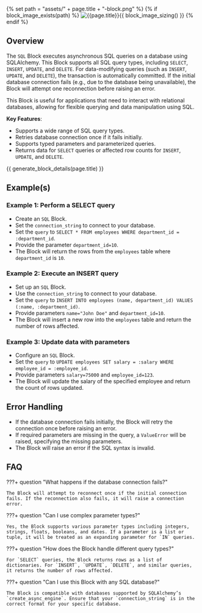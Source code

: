 {% set path = "assets/" + page.title + "-block.png" %}
{% if block_image_exists(path) %}
![{{page.title}}]({{path}}){{ block_image_sizing() }}
{% endif %}

## Overview
The `SQL` Block executes asynchronous SQL queries on a database using SQLAlchemy. This Block supports all SQL query types, including `SELECT`, `INSERT`, `UPDATE`, and `DELETE`. For data-modifying queries (such as `INSERT`, `UPDATE`, and `DELETE`), the transaction is automatically committed. If the initial database connection fails (e.g., due to the database being unavailable), the Block will attempt one reconnection before raising an error.

This Block is useful for applications that need to interact with relational databases, allowing for flexible querying and data manipulation using SQL.

**Key Features**:

- Supports a wide range of SQL query types.
- Retries database connection once if it fails initially.
- Supports typed parameters and parameterized queries.
- Returns data for `SELECT` queries or affected row counts for `INSERT`, `UPDATE`, and `DELETE`.

{{ generate_block_details(page.title) }}

## Example(s)

### Example 1: Perform a SELECT query
- Create an `SQL` Block.
- Set the `connection_string` to connect to your database.
- Set the `query` to `SELECT * FROM employees WHERE department_id = :department_id`.
- Provide the parameter `department_id=10`.
- The Block will return the rows from the `employees` table where `department_id` is `10`.

### Example 2: Execute an INSERT query
- Set up an `SQL` Block.
- Use the `connection_string` to connect to your database.
- Set the `query` to `INSERT INTO employees (name, department_id) VALUES (:name, :department_id)`.
- Provide parameters `name="John Doe"` and `department_id=10`.
- The Block will insert a new row into the `employees` table and return the number of rows affected.

### Example 3: Update data with parameters
- Configure an `SQL` Block.
- Set the `query` to `UPDATE employees SET salary = :salary WHERE employee_id = :employee_id`.
- Provide parameters `salary=75000` and `employee_id=123`.
- The Block will update the salary of the specified employee and return the count of rows updated.

## Error Handling
- If the database connection fails initially, the Block will retry the connection once before raising an error.
- If required parameters are missing in the query, a `ValueError` will be raised, specifying the missing parameters.
- The Block will raise an error if the SQL syntax is invalid.

## FAQ

???+ question "What happens if the database connection fails?"

    The Block will attempt to reconnect once if the initial connection fails. If the reconnection also fails, it will raise a connection error.

???+ question "Can I use complex parameter types?"

    Yes, the Block supports various parameter types including integers, strings, floats, booleans, and dates. If a parameter is a list or tuple, it will be treated as an expanding parameter for `IN` queries.

???+ question "How does the Block handle different query types?"

    For `SELECT` queries, the Block returns rows as a list of dictionaries. For `INSERT`, `UPDATE`, `DELETE`, and similar queries, it returns the number of rows affected.

???+ question "Can I use this Block with any SQL database?"

    The Block is compatible with databases supported by SQLAlchemy’s `create_async_engine`. Ensure that your `connection_string` is in the correct format for your specific database.
